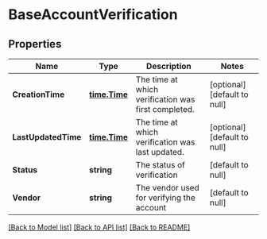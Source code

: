 # BaseAccountVerification

## Properties
Name | Type | Description | Notes
------------ | ------------- | ------------- | -------------
**CreationTime** | [**time.Time**](time.Time.md) | The time at which verification was first completed. | [optional] [default to null]
**LastUpdatedTime** | [**time.Time**](time.Time.md) | The time at which verification was last updated. | [optional] [default to null]
**Status** | **string** | The status of verification | [default to null]
**Vendor** | **string** | The vendor used for verifying the account | [default to null]

[[Back to Model list]](../README.md#documentation-for-models) [[Back to API list]](../README.md#documentation-for-api-endpoints) [[Back to README]](../README.md)

